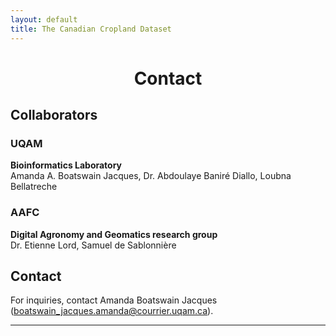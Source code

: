 ```yaml
---
layout: default
title: The Canadian Cropland Dataset
---
```


<h1 style="text-align: center;"> Contact </h1>


## Collaborators

### UQAM 
<!--- # Add UQAM and Bioinformatics Lab Logo -->   
**Bioinformatics Laboratory**   
Amanda A. Boatswain Jacques, Dr. Abdoulaye Baniré Diallo, Loubna Bellatreche

### AAFC 
<!--- # Add AAFC Logo -->
**Digital Agronomy and Geomatics research group**   
Dr. Etienne Lord, Samuel de Sablonnière 


## Contact

For inquiries, contact Amanda Boatswain Jacques (boatswain_jacques.amanda@courrier.uqam.ca). 
		
___